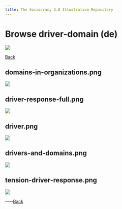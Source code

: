 ```yaml
---
title: The Sociocracy 3.0 Illustration Repository
---
```


# Browse driver-domain (de)

![](/img/de-48px.png)

[Back](index-de.html)

## domains-in-organizations.png

[![](/img/de/driver-domain/domains-in-organizations.png)](/img/de/driver-domain/domains-in-organizations.png)

## driver-response-full.png

[![](/img/de/driver-domain/driver-response-full.png)](/img/de/driver-domain/driver-response-full.png)

## driver.png

[![](/img/de/driver-domain/driver.png)](/img/de/driver-domain/driver.png)

## drivers-and-domains.png

[![](/img/de/driver-domain/drivers-and-domains.png)](/img/de/driver-domain/drivers-and-domains.png)

## tension-driver-response.png

[![](/img/de/driver-domain/tension-driver-response.png)](/img/de/driver-domain/tension-driver-response.png)

----[Back](index-de.html)
